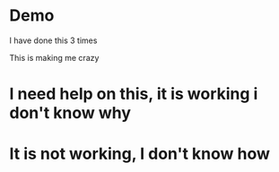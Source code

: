 # Demo

I have done this 3 times

This is making me crazy


# I need help on this, it is working i don't know why

# It is not working, I don't know how

